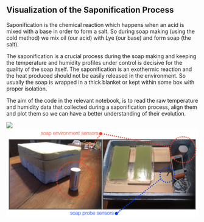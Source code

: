 ## Visualization of the Saponification Process

Saponification is the chemical reaction which happens when an acid is mixed with a base in order to form a salt. So during soap making (using the cold method) we mix oil (our acid) with Lye (our base) and form soap (the salt).

The saponification is a crucial process during the soap making and keeping the temperature and humidity profiles under control is decisive for the quality of the soap itself. The saponification is an exothermic reaction and the heat produced should not be easily released in the environment. So usually the soap is wrapped in a thick blanket or kept within some box with proper isolation.

The aim of the code in the relevant notebook, is to read the raw temperature and humidity data that collected during a saponification process, align them and plot them so we can have a better understanding of their evolution.

<img src="soap.jpg" />
<img src="experimental_setup.png" />

